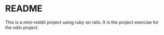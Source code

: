 # README

This is a mini-reddit project using ruby on rails.
It is the project exercise for the odin project.
